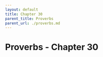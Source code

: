 ```yaml
---
layout: default
title: Chapter 30
parent_title: Proverbs
parent_url: ./proverbs.md
---
```


# Proverbs - Chapter 30

